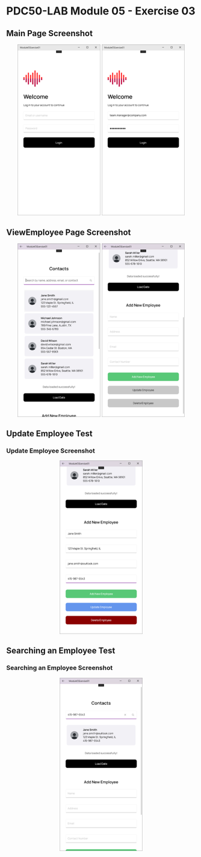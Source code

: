 # PDC50-LAB Module 05 - Exercise 03

## Main Page Screenshot
<p align="center">
    <img src="Screenshots/MainPage_2.png" width="220"/>
    <img src="Screenshots/MainPage_1.png" width="220"/>
</p>

## ViewEmployee Page Screenshot
<p align="center">
    <img src="Screenshots/1.png" width="220"/>
    <img src="Screenshots/2.png" width="220"/>
</p>

## Update Employee Test
### Update Employee Screenshot
<p align="center">
    <img src="Screenshots/3_UpdateEmployee.png" width="220"/>
</p>

## Searching an Employee Test
### Searching an Employee Screenshot
<p align="center">
    <img src="Screenshots/4_SearchEmployee.png" width="220"/>
</p>

